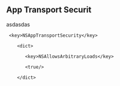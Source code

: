 <h2>App Transport Securit</h2>

asdasdas

     <key>NSAppTransportSecurity</key>

        <dict>

           <key>NSAllowsArbitraryLoads</key>

           <true/>

        </dict>
